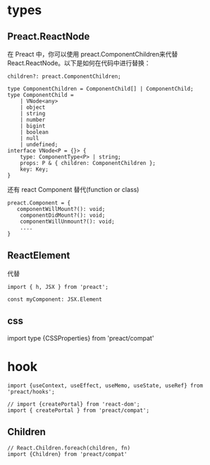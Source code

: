 # types
## Preact.ReactNode 
在 Preact 中，你可以使用 preact.ComponentChildren来代替 React.ReactNode。以下是如何在代码中进行替换：

    children?: preact.ComponentChildren;

    type ComponentChildren = ComponentChild[] | ComponentChild;
    type ComponentChild =
        | VNode<any>
        | object
        | string
        | number
        | bigint
        | boolean
        | null
        | undefined;
    interface VNode<P = {}> {
        type: ComponentType<P> | string;
        props: P & { children: ComponentChildren };
        key: Key;
    }

还有 react Component 替代(function or class)

    preact.Component = {
       componentWillMount?(): void;
        componentDidMount?(): void;
        componentWillUnmount?(): void; 
        ....
    }

## ReactElement
代替

    import { h, JSX } from 'preact';

    const myComponent: JSX.Element

## css
import type {CSSProperties} from 'preact/compat'

# hook

    import {useContext, useEffect, useMemo, useState, useRef} from 'preact/hooks';

    // import {createPortal} from 'react-dom';
    import { createPortal } from 'preact/compat';

## Children
    // React.Children.foreach(children, fn)
    import {Children} from 'preact/compat'
